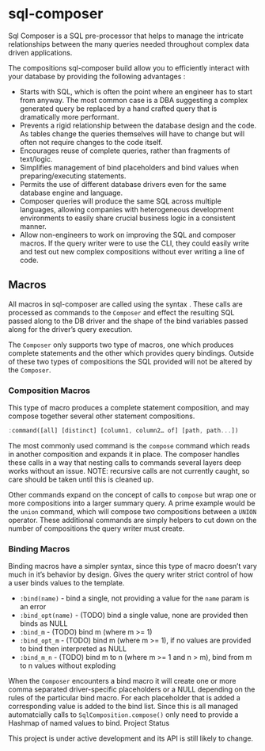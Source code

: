 # sql-composer

Sql Composer is a SQL pre-processor that helps to manage the intricate relationships between the many queries needed throughout complex data driven applications. 

The compositions sql-composer build allow you to efficiently interact with your database by providing the following advantages :

* Starts with SQL, which is often the point where an engineer has to start from anyway. The most common case is a DBA suggesting a complex generated query be replaced by a hand crafted query that is dramatically more performant.
* Prevents a rigid relationship between the database design and the code. As tables change the queries themselves will have to change but will often not require changes to the code itself. 
* Encourages reuse of complete queries, rather than fragments of text/logic. 
* Simplifies management of bind placeholders and bind values when preparing/executing statements. 
* Permits the use of different database drivers even for the same database engine and language.
* Composer queries will produce the same SQL across multiple languages, allowing companies with heterogeneous development environments to easily share crucial business logic in a consistent manner.
* Allow non-engineers to work on improving the SQL and composer macros. If the query writer were to use the CLI, they could easily write and test out new complex compositions without ever writing a line of code.

## Macros

All macros in sql-composer are called using the syntax  . These calls are processed as commands to the `Composer` and effect the resulting SQL passed along to the DB driver and the shape of the bind variables passed along for the driver’s query execution. 

The `Composer` only supports two type of macros, one which produces complete statements and the other which provides query bindings. Outside of these two types of compositions the SQL provided will not be altered by the `Composer`.

### Composition Macros

This type of macro produces a complete statement composition, and may compose together several other statement compositions.

```rust
:command([all] [distinct] [column1, column2… of] [path, path...])
``` 

The most commonly used command is the `compose` command which reads in another composition and expands it in place. The composer handles these calls in a way that nesting calls to commands several layers deep works without an issue.
 NOTE: recursive calls are not currently caught, so care should be taken until this is cleaned up.

Other commands expand on the concept of calls to `compose` but wrap one or more compositions into a larger summary query. A prime example would be the `union` command, which will compose two compositions between a `UNION` operator. These additional commands are simply helpers to cut down on the number of compositions the query writer must create.

### Binding Macros

Binding macros have a simpler syntax, since this type of macro doesn’t vary much in it’s behavior by design. Gives the query writer strict control of how a user binds values to the template. 

* `:bind(name)` - bind a single, not providing a value for the `name` param is an error
* `:bind_opt(name)` - (TODO) bind a single value, none are provided then binds as NULL
* `:bind_m` - (TODO) bind m (where m >= 1) 
* `:bind_opt_m` - (TODO) bind m (where m >= 1), if no values are provided to bind then interpreted as NULL
* `:bind_m_n` - (TODO) bind m to n (where m >= 1 and n > m), bind from m to n values without exploding
 
When the `Composer` encounters a bind macro it will create one or more comma separated driver-specific placeholders or a NULL depending on the rules of the particular bind macro. For each placeholder that is added a corresponding value is added to the bind list. Since this is all managed automatcially calls to `SqlComposition.compose()` only need to provide a Hashmap of named values to bind. 
Project Status

This project is under active development and its API is still likely to change. 
